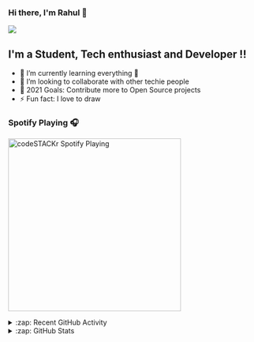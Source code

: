 ### Hi there, I'm Rahul 👋
![](https://komarev.com/ghpvc/?username=rahulraikwar00&label=PROFILE+VIEWS)
## I'm a Student, Tech enthusiast and Developer !!
- 🌱 I’m currently learning everything 🤣
- 👯 I’m looking to collaborate with other techie people
- 🥅 2021 Goals: Contribute more to Open Source projects
- ⚡ Fun fact: I love to draw

### Spotify Playing 🎧

[<img src="https://now-playing-codestackr.vercel.app/api/spotify-playing" alt="codeSTACKr Spotify Playing" width="350" />](https://open.spotify.com/user/lilrkqkjazh8qnsppf08ppl9h)


<details>
  <summary>:zap: Recent GitHub Activity</summary>
  
<!--START_SECTION:activity-->
1. ❌ Closed PR [#14](https://github.com/rahulraikwar00/rahulraikwar00/pull/14) in [rahulraikwar00/rahulraikwar00](https://github.com/codeSTACKr/codeSTACKr)
2. 🗣 Commented on [#14](https://github.com/rahulraikwar00/rahulraikwar00/issues/14) in [rahulraikwar00/rahulraikwar00](https://github.com/rahulraikwar00/rahulraikwar00)
3. ❌ Closed PR [#7](https://github.com/rahulraikwar00/rahulraikwar00/pull/7) in [rahulraikwar00/rahulraikwar00](https://github.com/rahulraikwar00/rahulraikwar00)
4. 🎉 Merged PR [#6](https://github.com/rahulraikwar00/rahulraikwar00/pull/6) in [rahulraikwar00/rahulraikwar00](https://github.com/rahulraikwar00/rahulraikwar00)
5. 💪 Opened PR [#25](https://github.com/florinpop17/app-ideas/pull/259) in [rahulraikwar00/rahulraikwar00](https://github.com/florinpop17/app-ideas)
<!--END_SECTION:activity-->

</details>

<details>
  <summary>:zap: GitHub Stats</summary>

  <img align="left" alt="rahulraikwar00's GitHub Stats" src="https://github-readme-stats.rahulraikwar00.vercel.app/api?username=rahulraikwar00&show_icons=true&hide_border=true" />

<!-- </details>
